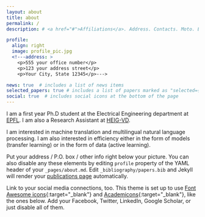 ```yaml
---
layout: about
title: about
permalink: /
description: # <a href="#">Affiliations</a>. Address. Contacts. Moto. Etc.

profile:
  align: right
  image: profile_pic.jpg
  <!---address: >
    <p>555 your office number</p>
    <p>123 your address street</p>
    <p>Your City, State 12345</p>--->

news: true  # includes a list of news items
selected_papers: true # includes a list of papers marked as "selected={true}"
social: true  # includes social icons at the bottom of the page
---
```


<!---Write your biography here. Tell the world about yourself. Link to your favorite [subreddit](http://reddit.com){:target="\_blank"}. You can put a picture in, too. # The code is already in, just name your picture `prof_pic.jpg` and put it in the `img/` folder. --->
I am a first year Ph.D student at the Electrical Engineering department at [EPFL](https://www.epfl.ch/en/). I am also a Research Assistant at [HEIG-VD](https://heig-vd.ch/). 

I am interested in machine translation and multilingual natural language processing. I am also interested in efficiency either in the form of models (transfer learning) or in the form of data (active learning).

Put your address / P.O. box / other info right below your picture. You can also disable any these elements by editing `profile` property of the YAML header of your `_pages/about.md`. Edit `_bibliography/papers.bib` and Jekyll will render your [publications page](/al-folio/publications/) automatically.

Link to your social media connections, too. This theme is set up to use [Font Awesome icons](http://fortawesome.github.io/Font-Awesome/){:target="\_blank"} and [Academicons](https://jpswalsh.github.io/academicons/){:target="\_blank"}, like the ones below. Add your Facebook, Twitter, LinkedIn, Google Scholar, or just disable all of them.
